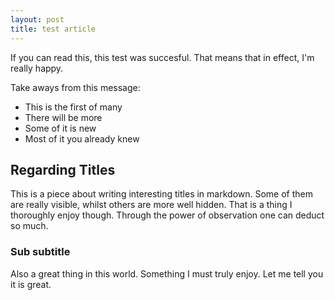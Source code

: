 ```yaml
---
layout: post
title: test article
---
```


If you can read this, this test was succesful. That means that in effect, I'm really happy.

Take aways from this message:

+ This is the first of many
+ There will be more
+ Some of it is new
+ Most of it you already knew

## Regarding Titles

This is a piece about writing interesting titles in markdown. Some of them are really visible, whilst others are more well hidden. That is a thing I thoroughly enjoy though. Through the power of observation one can deduct so much.

### Sub subtitle

Also a great thing in this world. Something I must truly enjoy. Let me tell you it is great.